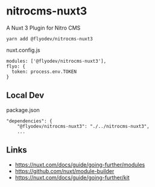 # nitrocms-nuxt3

A Nuxt 3 Plugin for Nitro CMS

```
yarn add @flyodev/nitrocms-nuxt3
```

nuxt.config.js

```
modules: ['@flyodev/nitrocms-nuxt3'],
flyo: {
  token: process.env.TOKEN
}
```

## Local Dev

package.json

```
"dependencies": {
    "@flyodev/nitrocms-nuxt3": "./../nitrocms-nuxt3",
    ...
```

## Links

+ https://nuxt.com/docs/guide/going-further/modules
+ https://github.com/nuxt/module-builder
+ https://nuxt.com/docs/guide/going-further/kit
